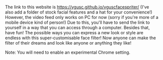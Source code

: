 The link to this website is https://vgusc.github.io/vguscfacespriter/
(I've also add a folder of stock facial features and a hat for your convenience!)
However, the video feed only works on PC for now (sorry if you're more of a mobile device kind of person!)
Due to this, you'll have to send the link to yourself in a way that you can access through a computer.
Besides that, have fun! The possible ways you can express a new look or style are endless with this super-customisable face filter!
Now anyone can make the filter of their dreams and look like anyone or anything they like!

Note: You will need to enable an experimental Chrome setting.
